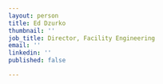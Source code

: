 ```yaml
---
layout: person
title: Ed Dzurko
thumbnail: ''
job_title: Director, Facility Engineering
email: ''
linkedin: ''
published: false

---
```

